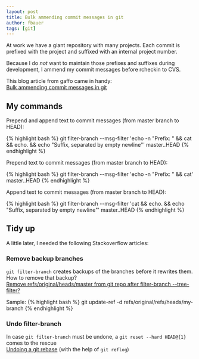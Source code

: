 ```yaml
---
layout: post
title: Bulk ammending commit messages in git
author: fbauer
tags: [git]
---
```


At work we have a giant repository with many projects. Each commit is prefixed with the project and suffixed with an internal project number.

Because I do _not_ want to maintain those prefixes and suffixes during development, I ammend my commit messages before rcheckin to CVS.
<!--break-->

This blog article from gaffo came in handy:  
[Bulk ammending commit messages in git](http://blog.confabulus.com/2011/07/25/bulk-ammending-commit-messages-in-git/)



## My commands

Prepend and append text to commit messages (from master branch to HEAD):

{% highlight bash %}
git filter-branch --msg-filter 'echo -n "Prefix: " && cat && echo. && echo "Suffix, separated by empty newline"' master..HEAD
{% endhighlight %}

Prepend text to commit messages (from master branch to HEAD):

{% highlight bash %}
git filter-branch --msg-filter 'echo -n "Prefix: " && cat' master..HEAD
{% endhighlight %}

Append text to commit messages (from master branch to HEAD):

{% highlight bash %}
git filter-branch --msg-filter 'cat && echo. && echo "Suffix, separated by empty newline"' master..HEAD
{% endhighlight %}



## Tidy up

A little later, I needed the following Stackoverflow articles:

### Remove backup branches

`git filter-branch` creates backups of the branches before it rewrites them. How to remove that backup?  
[Remove refs/original/heads/master from git repo after filter-branch --tree-filter?](http://stackoverflow.com/a/7654880)

Sample:
{% highlight bash %}
git update-ref -d refs/original/refs/heads/my-branch
{% endhighlight %}

### Undo filter-branch

In case `git filter-branch` must be undone, a `git reset --hard HEAD@{1}` comes to the rescue  
[Undoing a git rebase](http://stackoverflow.com/a/135614) (with the help of `git reflog`)
